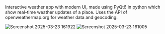 Interactive weather app with modern UI, made using PyQt6 in python which show real-time weather updates of a place. Uses the API of openweathermap.org for weather data and geocoding.

![Screenshot 2025-03-23 161922](https://github.com/user-attachments/assets/d6ee3e17-d227-4b60-9995-51019257ad21)
![Screenshot 2025-03-23 161005](https://github.com/user-attachments/assets/27c668f4-c0be-4182-b7a9-3275711357e5)
